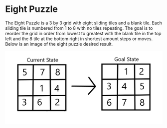 # Eight Puzzle

The Eight Puzzle is a 3 by 3 grid with eight sliding tiles and a blank tile. Each sliding tile is numbered from 1 to 8 with no tiles
repeating. The goal is to reorder the grid in order from lowest to greatest with the blank tile in the top left and the 8 tile at the bottom right in shortest amount steps or moves. Below is an image of the eight puzzle desired result.

![Eight Puzzle Result](https://github.com/skarim9/Eight-Puzzle/blob/master/project/images/Eigth_Puzzle.png)
